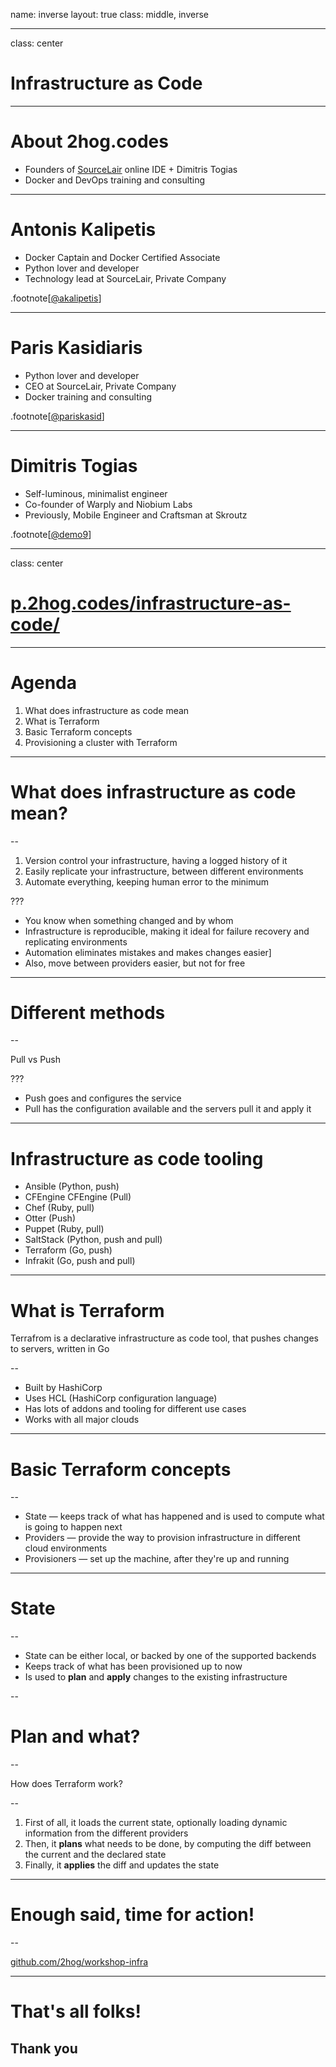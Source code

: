 name: inverse
layout: true
class: middle, inverse

---

class: center

# Infrastructure as Code

---

# About 2hog.codes

* Founders of [SourceLair](https://www.sourcelair.com) online IDE + Dimitris Togias
* Docker and DevOps training and consulting

---

# Antonis Kalipetis

* Docker Captain and Docker Certified Associate
* Python lover and developer
* Technology lead at SourceLair, Private Company

.footnote[[@akalipetis](https://twitter.com/akalipetis)]

---

# Paris Kasidiaris

* Python lover and developer
* CEO at SourceLair, Private Company
* Docker training and consulting

.footnote[[@pariskasid](https://twitter.com/pariskasid)]

---

# Dimitris Togias

* Self-luminous, minimalist engineer
* Co-founder of Warply and Niobium Labs
* Previously, Mobile Engineer and Craftsman at Skroutz

.footnote[[@demo9](https://twitter.com/demo9)]

---

class: center

# [p.2hog.codes/infrastructure-as-code/](https://p.2hog.codes/infrastructure-as-code/)

---

# Agenda

1. What does infrastructure as code mean
2. What is Terraform
3. Basic Terraform concepts
4. Provisioning a cluster with Terraform

---

# What does infrastructure as code mean?

--

1. Version control your infrastructure, having a logged history of it
2. Easily replicate your infrastructure, between different environments
3. Automate everything, keeping human error to the minimum

???

* You know when something changed and by whom
* Infrastructure is reproducible, making it ideal for failure recovery and replicating environments
* Automation eliminates mistakes and makes changes easier]
* Also, move between providers easier, but not for free

---

# Different methods

--

Pull vs Push

???

* Push goes and configures the service
* Pull has the configuration available and the servers pull it and apply it

---

# Infrastructure as code tooling

* Ansible (Python, push)
* CFEngine CFEngine (Pull)
* Chef (Ruby, pull)
* Otter (Push)
* Puppet (Ruby, pull)
* SaltStack (Python, push and pull)
* Terraform (Go, push)
* Infrakit (Go, push and pull)

---

# What is Terraform

Terrafrom is a declarative infrastructure as code tool, that pushes changes to servers, written in Go

--

* Built by HashiCorp
* Uses HCL (HashiCorp configuration language)
* Has lots of addons and tooling for different use cases
* Works with all major clouds

---

# Basic Terraform concepts

--

* State — keeps track of what has happened and is used to compute what is going to happen next
* Providers — provide the way to provision infrastructure in different cloud environments
* Provisioners — set up the machine, after they're up and running

---

# State

--

* State can be either local, or backed by one of the supported backends
* Keeps track of what has been provisioned up to now
* Is used to **plan** and **apply** changes to the existing infrastructure

--

# Plan and what?

--

How does Terraform work?

--

1. First of all, it loads the current state, optionally loading dynamic information from the different providers
2. Then, it **plans** what needs to be done, by computing the diff between the current and the declared state
3. Finally, it **applies** the diff and updates the state

---

# Enough said, time for action!

--

[github.com/2hog/workshop-infra](https://github.com/2hog/workshop-infra)

---


# That's all folks!

## Thank you
